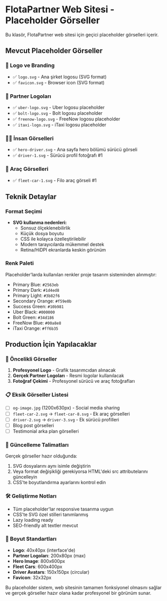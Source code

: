 # FlotaPartner Web Sitesi - Placeholder Görseller

Bu klasör, FlotaPartner web sitesi için geçici placeholder görselleri içerir.

## Mevcut Placeholder Görseller

### 📱 Logo ve Branding
- ✅ `logo.svg` - Ana şirket logosu (SVG format)
- ✅ `favicon.svg` - Browser icon (SVG format)

### 🤝 Partner Logoları
- ✅ `uber-logo.svg` - Uber logosu placeholder
- ✅ `bolt-logo.svg` - Bolt logosu placeholder
- ✅ `freenow-logo.svg` - FreeNow logosu placeholder
- ✅ `itaxi-logo.svg` - iTaxi logosu placeholder

### 👨‍💼 İnsan Görselleri
- ✅ `hero-driver.svg` - Ana sayfa hero bölümü sürücü görseli
- ✅ `driver-1.svg` - Sürücü profil fotoğrafı #1

### 🚗 Araç Görselleri
- ✅ `fleet-car-1.svg` - Filo araç görseli #1

## Teknik Detaylar

### Format Seçimi
- **SVG kullanma nedenleri:**
  - Sonsuz ölçeklenebilirlik
  - Küçük dosya boyutu
  - CSS ile kolayca özelleştirilebilir
  - Modern tarayıcılarda mükemmel destek
  - Retina/HiDPI ekranlarda keskin görünüm

### Renk Paleti
Placeholder'larda kullanılan renkler proje tasarım sisteminden alınmıştır:
- Primary Blue: `#2563eb`
- Primary Dark: `#1d4ed8`
- Primary Light: `#3b82f6`
- Secondary Orange: `#f59e0b`
- Success Green: `#10b981`
- Uber Black: `#000000`
- Bolt Green: `#34d186`
- FreeNow Blue: `#00a8e8`
- iTaxi Orange: `#ff6b35`

## Production İçin Yapılacaklar

### 🎯 Öncelikli Görseller
1. **Profesyonel Logo** - Grafik tasarımcıdan alınacak
2. **Gerçek Partner Logoları** - Resmi logolar kullanılacak
3. **Fotoğraf Çekimi** - Profesyonel sürücü ve araç fotoğrafları

### 📋 Eksik Görseller Listesi
- [ ] `og-image.jpg` (1200x630px) - Social media sharing
- [ ] `fleet-car-2.svg` → `fleet-car-8.svg` - Ek araç görselleri
- [ ] `driver-2.svg` → `driver-3.svg` - Ek sürücü profilleri
- [ ] Blog post görselleri
- [ ] Testimonial arka plan görselleri

### 🔄 Güncelleme Talimatları
Gerçek görseller hazır olduğunda:

1. SVG dosyalarını aynı isimle değiştirin
2. Veya format değişikliği gerekiyorsa HTML'deki src attributelarını güncelleyin
3. CSS'te boyutlandırma ayarlarını kontrol edin

### 🛠️ Geliştirme Notları
- Tüm placeholder'lar responsive tasarıma uygun
- CSS'te SVG özel stilleri tanımlanmış
- Lazy loading ready
- SEO-friendly alt textler mevcut

### 📐 Boyut Standartları
- **Logo**: 40x40px (interface'de)
- **Partner Logoları**: 200x80px (max)
- **Hero Image**: 800x600px
- **Fleet Cars**: 600x400px
- **Driver Avatars**: 150x150px (circular)
- **Favicon**: 32x32px

Bu placeholder sistem, web sitesinin tamamen fonksiyonel olmasını sağlar ve gerçek görseller hazır olana kadar profesyonel bir görünüm sunar.
